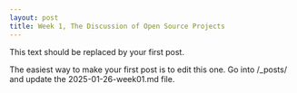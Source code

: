 ```yaml
---
layout: post
title: Week 1, The Discussion of Open Source Projects
---
```



This text should be replaced by your first post.

The easiest way to make your first post is to edit this one.
Go into /_posts/ and update the 2025-01-26-week01.md file.
